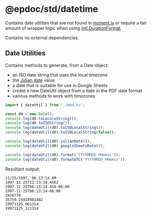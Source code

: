 # @epdoc/std/datetime

Contains date  utilities that are not found in [moment.js](https://github.com/moment/moment) or require
a fair amount of wrapper logic when using
[Intl.DurationFormat](https://tc39.es/proposal-intl-duration-format/#sec-intl-durationformat-constructor).

Contains no external dependencies.

## Date Utilities

Contains methods to generate, from a Date object:

- an ISO date string that uses the local timezone
- the [Julian date](https://en.wikipedia.org/wiki/Julian_day) value
- a date that is suitable for use in Google Sheets
- create a new DateUtil object from a date in the PDF date format
- various methods to work with timezones

```typescript
import { dateUtil } from './mod.ts';

const d0 = new Date();
console.log(d0.toLocaleString());
console.log(d0.toISOString());
console.log(dateUtil(d0).toISOLocalString());
console.log(dateUtil(d0).toISOLocalString(false));

console.log(dateUtil(d0).julianDate());
console.log(dateUtil(d0).googleSheetsDate());

console.log(dateUtil(d0).format('YYYYMMDD_HHmmss'));
console.log(dateUtil(d0).formatUTC('YYYYMMDD_HHmmss'));
```

Resultant output:

```
11/25/1997, 06:13:14 AM
1997-11-25T12:13:14.456Z
1997-11-25T06:13:14.456-06:00
1997-11-25T06:13:14-06:00'
2450778
35759.25918981482
19971125_061314
19971125_121314
```

